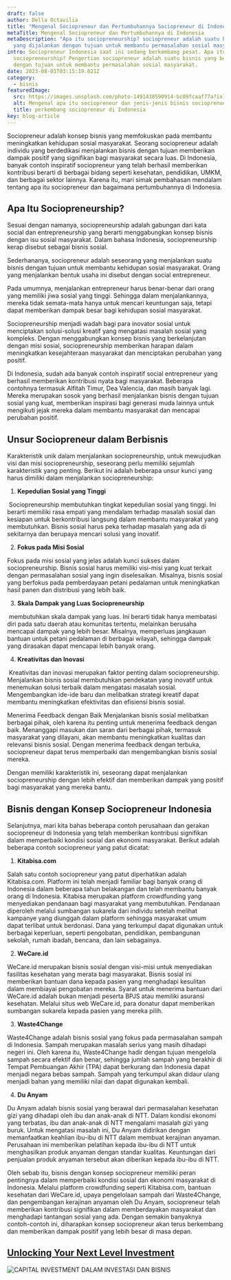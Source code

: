 ```yaml
---
draft: false
author: Della Octavilia
title: "Mengenal Sociopreneur dan Pertumbuhannya Sociopreneur di Indonesia "
metaTitle: Mengenal Sociopreneur dan Pertumbuhannya di Indonesia
metaDescription: "Apa itu sociopreneurship? sociopreneur adalah suatu bisnis
  yang dijalankan dengan tujuan untuk membantu permasalahan sosial masyarakat. "
intro: Sociopreneur Indonesia saat ini sedang berkembang pesat. Apa itu
  sociopreneurship? Pengertian sociopreneur adalah suatu bisnis yang berjalan
  dengan tujuan untuk membantu permasalahan sosial masyarakat.
date: 2023-08-01T03:15:19.021Z
category:
  - bisnis
featuredImage:
  src: https://images.unsplash.com/photo-1491438590914-bc09fcaaf77a?ixlib=rb-4.0.3&ixid=M3wxMjA3fDB8MHxzZWFyY2h8Mnx8c29jaWFsfGVufDB8fDB8fHww&auto=format&fit=crop&w=1000&q=60
  alt: Mengenal apa itu sociopreneur dan jenis-jenis bisnis socioprenuer
  title: perkembang sociopreneur di Indonesia
key: blog-article
---
```

<!--StartFragment-->

Sociopreneur adalah konsep bisnis yang memfokuskan pada membantu meningkatkan kehidupan sosial masyarakat. Seorang sociopreneur adalah individu yang berdedikasi menjalankan bisnis dengan tujuan memberikan dampak positif yang signifikan bagi masyarakat secara luas. Di Indonesia, banyak contoh inspiratif sociopreneur yang telah berhasil memberikan kontribusi berarti di berbagai bidang seperti kesehatan, pendidikan, UMKM, dan berbagai sektor lainnya. Karena itu, mari simak pembahasan mendalam tentang apa itu sociopreneur dan bagaimana pertumbuhannya di Indonesia. 

## Apa Itu Sociopreneurship?

Sesuai dengan namanya, sociopreneurship adalah gabungan dari kata social dan entrepreneurship yang berarti menggabungkan konsep bisnis dengan isu sosial masyarakat. Dalam bahasa Indonesia, sociopreneurship kerap disebut sebagai bisnis sosial.

Sederhananya, sociopreneur adalah seseorang yang menjalankan suatu bisnis dengan tujuan untuk membantu kehidupan sosial masyarakat. Orang yang menjalankan bentuk usaha ini disebut dengan social entrepreneur.

Pada umumnya, menjalankan entrepreneur harus benar-benar dari orang yang memiliki jiwa sosial yang tinggi. Sehingga dalam menjalankannya, mereka tidak semata-mata hanya untuk mencari keuntungan saja, tetapi dapat memberikan dampak besar bagi kehidupan sosial masyarakat.

Sociopreneurship menjadi wadah bagi para inovator sosial untuk menciptakan solusi-solusi kreatif yang mengatasi masalah sosial yang kompleks. Dengan menggabungkan konsep bisnis yang berkelanjutan dengan misi sosial, sociopreneurship memberikan harapan dalam meningkatkan kesejahteraan masyarakat dan menciptakan perubahan yang positif.

Di Indonesia, sudah ada banyak contoh inspiratif social entrepreneur yang berhasil memberikan kontribusi nyata bagi masyarakat. Beberapa contohnya termasuk Alfitah Timur, Dea Valencia, dan masih banyak lagi. Mereka merupakan sosok yang berhasil menjalankan bisnis dengan tujuan sosial yang kuat, memberikan inspirasi bagi generasi muda lainnya untuk mengikuti jejak mereka dalam membantu masyarakat dan mencapai perubahan positif.

## Unsur Sociopreneur dalam Berbisnis

Karakteristik unik dalam menjalankan sociopreneurship, untuk mewujudkan visi dan misi sociopreneurship, seseorang perlu memiliki sejumlah karakteristik yang penting. Berikut ini adalah beberapa unsur kunci yang harus dimiliki dalam menjalankan sociopreneurship:

1. **Kepedulian Sosial yang Tinggi**

 Sociopreneurship membutuhkan tingkat kepedulian sosial yang tinggi. Ini berarti memiliki rasa empati yang mendalam terhadap masalah sosial dan kesiapan untuk berkontribusi langsung dalam membantu masyarakat yang membutuhkan. Bisnis sosial harus peka terhadap masalah yang ada di sekitarnya dan berupaya mencari solusi yang inovatif.

2. **Fokus pada Misi Sosial** 

Fokus pada misi sosial yang jelas adalah kunci sukses dalam sociopreneurship. Bisnis sosial harus memiliki visi-misi yang kuat terkait dengan permasalahan sosial yang ingin diselesaikan. Misalnya, bisnis sosial yang berfokus pada pemberdayaan petani pedalaman untuk meningkatkan hasil panen dan distribusi yang lebih baik.

3. **Skala Dampak yang Luas Sociopreneurship**

 membutuhkan skala dampak yang luas. Ini berarti tidak hanya membatasi diri pada satu daerah atau komunitas tertentu, melainkan berusaha mencapai dampak yang lebih besar. Misalnya, memperluas jangkauan bantuan untuk petani pedalaman di berbagai wilayah, sehingga dampak yang dirasakan dapat mencapai lebih banyak orang.

4. **Kreativitas dan Inovasi**

 Kreativitas dan inovasi merupakan faktor penting dalam sociopreneurship. Menjalankan bisnis sosial membutuhkan pendekatan yang inovatif untuk menemukan solusi terbaik dalam mengatasi masalah sosial. Mengembangkan ide-ide baru dan melibatkan strategi kreatif dapat membantu meningkatkan efektivitas dan efisiensi bisnis sosial.



Menerima Feedback dengan Baik Menjalankan bisnis sosial melibatkan berbagai pihak, oleh karena itu penting untuk menerima feedback dengan baik. Menanggapi masukan dan saran dari berbagai pihak, termasuk masyarakat yang dilayani, akan membantu meningkatkan kualitas dan relevansi bisnis sosial. Dengan menerima feedback dengan terbuka, sociopreneur dapat terus memperbaiki dan mengembangkan bisnis sosial mereka.

Dengan memiliki karakteristik ini, seseorang dapat menjalankan sociopreneurship dengan lebih efektif dan memberikan dampak yang positif bagi masyarakat yang mereka bantu.

## Bisnis dengan Konsep Sociopreneur Indonesia

Selanjutnya, mari kita bahas beberapa contoh perusahaan dan gerakan sociopreneur di Indonesia yang telah memberikan kontribusi signifikan dalam memperbaiki kondisi sosial dan ekonomi masyarakat. Berikut adalah beberapa contoh sociopreneur yang patut dicatat:

1. **Kitabisa.com**

Salah satu contoh sociopreneur yang patut diperhatikan adalah Kitabisa.com. Platform ini telah menjadi familiar bagi banyak orang di Indonesia dalam beberapa tahun belakangan dan telah membantu banyak orang di Indonesia. Kitabisa merupakan platform crowdfunding yang menyediakan pendanaan bagi masyarakat yang membutuhkan. Pendanaan diperoleh melalui sumbangan sukarela dari individu setelah melihat kampanye yang diunggah dalam platform sehingga masyarakat umum dapat terlibat untuk berdonasi. Dana yang terkumpul dapat digunakan untuk berbagai keperluan, seperti pengobatan, pendidikan, pembangunan sekolah, rumah ibadah, bencana, dan lain sebagainya.

2. **WeCare.id**

WeCare.id merupakan bisnis sosial dengan visi-misi untuk menyediakan fasilitas kesehatan yang merata bagi masyarakat. Bisnis sosial ini memberikan bantuan dana kepada pasien yang menghadapi kesulitan dalam membiayai pengobatan mereka. Syarat untuk menerima bantuan dari WeCare.id adalah bukan menjadi peserta BPJS atau memiliki asuransi kesehatan. Melalui situs web WeCare.id, para donatur dapat memberikan sumbangan sukarela kepada pasien yang mereka pilih.

3. **Waste4Change**

Waste4Change adalah bisnis sosial yang fokus pada permasalahan sampah di Indonesia. Sampah merupakan masalah serius yang masih dihadapi negeri ini. Oleh karena itu, Waste4Change hadir dengan tujuan mengelola sampah secara efektif dan benar, sehingga jumlah sampah yang berakhir di Tempat Pembuangan Akhir (TPA) dapat berkurang dan Indonesia dapat menjadi negara bebas sampah. Sampah yang terkumpul akan didaur ulang menjadi bahan yang memiliki nilai dan dapat digunakan kembali.

4. **Du Anyam**

Du Anyam adalah bisnis sosial yang berawal dari permasalahan kesehatan gizi yang dihadapi oleh ibu dan anak-anak di NTT. Dalam kondisi ekonomi yang terbatas, ibu dan anak-anak di NTT mengalami masalah gizi yang buruk. Untuk mengatasi masalah ini, Du Anyam didirikan dengan memanfaatkan keahlian ibu-ibu di NTT dalam membuat kerajinan anyaman. Perusahaan ini memberikan pelatihan kepada ibu-ibu di NTT untuk menghasilkan produk anyaman dengan standar kualitas. Keuntungan dari penjualan produk anyaman tersebut akan diberikan kepada ibu-ibu di NTT.

Oleh sebab itu, bisnis dengan konsep sociopreneur memiliki peran pentingnya dalam memperbaiki kondisi sosial dan ekonomi masyarakat di Indonesia. Melalui platform crowdfunding seperti Kitabisa.com, bantuan kesehatan dari WeCare.id, upaya pengelolaan sampah dari Waste4Change, dan pengembangan kerajinan anyaman oleh Du Anyam, sociopreneur telah memberikan kontribusi signifikan dalam memberdayakan masyarakat dan menghadapi tantangan sosial yang ada. Dengan semakin banyaknya contoh-contoh ini, diharapkan konsep sociopreneur akan terus berkembang dan memberikan dampak positif yang lebih besar di masa depan.

## [Unlocking Your Next Level Investment](https://icx.id/?utm_source=content_blog&utm_medium=blog&utm_campaign=blog&utm_id=content_blog&utm_content=blog_content)

![CAPITAL INVESTMENT DALAM INVESTASI DAN BISNIS](https://icx.id/img/snapinsta.app_346119647_1435083573982006_484823168912654359_n_1080-1-.jpg)